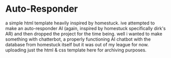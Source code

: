 # Auto-Responder

a simple html template heavily inspired by homestuck. ive attempted to make an auto-responder AI (again, inspired by homestuck specifically dirk's AR) and then dropped the project for the time being.
well i wanted to make something with chatterbot, a properly functioning AI chatbot with the database from homestuck itself but it was out of my league for now. 
uploading just the html & css template here for archiving purposes. 
